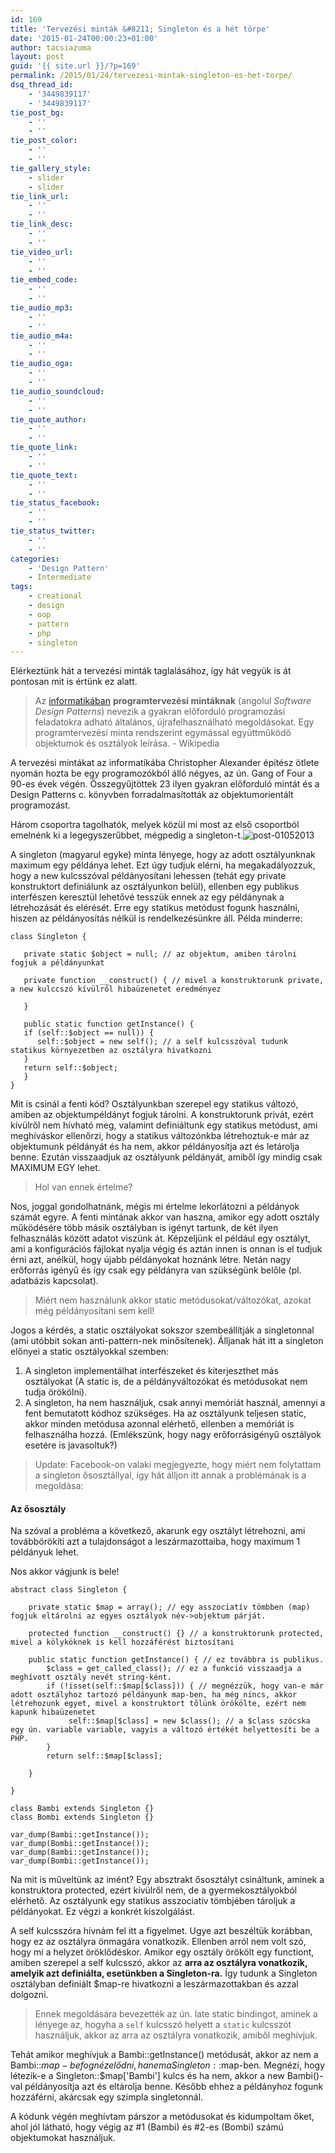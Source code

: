 ```yaml
---
id: 169
title: 'Tervezési minták &#8211; Singleton és a hét törpe'
date: '2015-01-24T00:00:23+01:00'
author: tacsiazuma
layout: post
guid: '{{ site.url }}/?p=169'
permalink: /2015/01/24/tervezesi-mintak-singleton-es-het-torpe/
dsq_thread_id:
    - '3449839117'
    - '3449839117'
tie_post_bg:
    - ''
    - ''
tie_post_color:
    - ''
    - ''
tie_gallery_style:
    - slider
    - slider
tie_link_url:
    - ''
    - ''
tie_link_desc:
    - ''
    - ''
tie_video_url:
    - ''
    - ''
tie_embed_code:
    - ''
    - ''
tie_audio_mp3:
    - ''
    - ''
tie_audio_m4a:
    - ''
    - ''
tie_audio_oga:
    - ''
    - ''
tie_audio_soundcloud:
    - ''
    - ''
tie_quote_author:
    - ''
    - ''
tie_quote_link:
    - ''
    - ''
tie_quote_text:
    - ''
    - ''
tie_status_facebook:
    - ''
    - ''
tie_status_twitter:
    - ''
    - ''
categories:
    - 'Design Pattern'
    - Intermediate
tags:
    - creational
    - design
    - oop
    - pattern
    - php
    - singleton
---
```


Elérkeztünk hát a tervezési minták taglalásához, így hát vegyük is át pontosan mit is értünk ez alatt.

> Az [informatikában](http://hu.wikipedia.org/wiki/Informatika "Informatika") **programtervezési mintáknak** (angolul *Software Design Patterns*) nevezik a gyakran előforduló programozási feladatokra adható általános, újrafelhasználható megoldásokat. Egy programtervezési minta rendszerint egymással együttműködő objektumok és osztályok leírása. - Wikipedia

A tervezési mintákat az informatikába Christopher Alexander építész ötlete nyomán hozta be egy programozókból álló négyes, az ún. Gang of Four a 90-es évek végén. Összegyűjtöttek 23 ilyen gyakran előforduló mintát és a Design Patterns c. könyvben forradalmasították az objektumorientált programozást.

Három csoportra tagolhatók, melyek közül mi most az első csoportból emelnénk ki a legegyszerűbbet, mégpedig a singleton-t.![post-01052013](assets/uploads/2015/01/post-01052013-300x300.jpg)

A singleton (magyarul egyke) minta lényege, hogy az adott osztályunknak maximum egy példánya lehet. Ezt úgy tudjuk elérni, ha megakadályozzuk, hogy a new kulcsszóval példányosítani lehessen (tehát egy private konstruktort definiálunk az osztályunkon belül), ellenben egy publikus interfészen keresztül lehetővé tesszük ennek az egy példánynak a létrehozását és elérését. Erre egy statikus metódust fogunk használni, hiszen az példányosítás nélkül is rendelkezésünkre áll. Példa minderre:

```
class Singleton {
      
   private static $object = null; // az objektum, amiben tárolni fogjuk a példányunkat 

   private function __construct() { // mivel a konstruktorunk private, a new kulccszó kívülről hibaüzenetet eredményez

   }

   public static function getInstance() {   
   if (self::$object == null)) { 
      self::$object = new self(); // a self kulcsszóval tudunk statikus környezetben az osztályra hivatkozni
   }
   return self::$object;   
   }
}
```

Mit is csinál a fenti kód? Osztályunkban szerepel egy statikus változó, amiben az objektumpéldányt fogjuk tárolni. A konstruktorunk privát, ezért kívülről nem hívható meg, valamint definiáltunk egy statikus metódust, ami meghíváskor ellenőrzi, hogy a statikus változónkba létrehoztuk-e már az objektumunk példányát és ha nem, akkor példányosítja azt és letárolja benne. Ezután visszaadjuk az osztályunk példányát, amiből így mindig csak MAXIMUM EGY lehet.

> Hol van ennek értelme?

Nos, joggal gondolhatnánk, mégis mi értelme lekorlátozni a példányok számát egyre. A fenti mintának akkor van haszna, amikor egy adott osztály működésére több másik osztályban is igényt tartunk, de két ilyen felhasználás között adatot viszünk át. Képzeljünk el például egy osztályt, ami a konfigurációs fájlokat nyalja végig és aztán innen is onnan is el tudjuk érni azt, anélkül, hogy újabb példányokat hoznánk létre. Netán nagy erőforrás igényű és így csak egy példányra van szükségünk belőle (pl. adatbázis kapcsolat).

> Miért nem használunk akkor static metódusokat/változókat, azokat még példányosítani sem kell!

Jogos a kérdés, a static osztályokat sokszor szembeállítják a singletonnal (ami utóbbit sokan anti-pattern-nek minősítenek). Álljanak hát itt a singleton előnyei a static osztályokkal szemben:

1. A singleton implementálhat interfészeket és kiterjeszthet más osztályokat (A static is, de a példányváltozókat és metódusokat nem tudja örökölni).
2. A singleton, ha nem használjuk, csak annyi memóriát használ, amennyi a fent bemutatott kódhoz szükséges. Ha az osztályunk teljesen static, akkor minden metódusa azonnal elérhető, ellenben a memóriát is felhasználha hozzá. (Emlékszünk, hogy nagy erőforrásigényű osztályok esetére is javasoltuk?)

> Update: Facebook-on valaki megjegyezte, hogy miért nem folytattam a singleton ősosztállyal, így hát álljon itt annak a problémának is a megoldása:

#### Az ősosztály

Na szóval a probléma a következő, akarunk egy osztályt létrehozni, ami továbbörökíti azt a tulajdonságot a leszármazottaiba, hogy maximum 1 példányuk lehet.

Nos akkor vágjunk is bele!

```
abstract class Singleton {

    private static $map = array(); // egy asszociatív tömbben (map) fogjuk eltárolni az egyes osztályok név->objektum párját.
 
    protected function __construct() {} // a konstruktorunk protected, mivel a kölyköknek is kell hozzáférést biztosítani

    public static function getInstance() { // ez továbbra is publikus.
        $class = get_called_class(); // ez a funkció visszaadja a meghívott osztály nevét string-ként.
        if (!isset(self::$map[$class])) { // megnézzük, hogy van-e már adott osztályhoz tartozó példányunk map-ben, ha még nincs, akkor létrehozunk egyet, mivel a konstruktort tőlünk örökölte, ezért nem kapunk hibaüzenetet
             self::$map[$class] = new $class(); // a $class szócska egy ún. variable variable, vagyis a változó értékét helyettesíti be a PHP.
        }
        return self::$map[$class];

    }

}

class Bambi extends Singleton {}
class Bombi extends Singleton {}

var_dump(Bambi::getInstance());
var_dump(Bombi::getInstance());
var_dump(Bambi::getInstance());
var_dump(Bombi::getInstance());
```

Na mit is műveltünk az imént? Egy absztrakt ősosztályt csináltunk, aminek a konstruktora protected, ezért kívülről nem, de a gyermekosztályokból elérhető. Az osztályunk egy statikus asszociatív tömbjében tároljuk a példányokat. Ez végzi a konkrét kiszolgálást.

A self kulcsszóra hívnám fel itt a figyelmet. Ugye azt beszéltük korábban, hogy ez az osztályra önmagára vonatkozik. Ellenben arról nem volt szó, hogy mi a helyzet öröklődéskor. Amikor egy osztály örökölt egy functiont, amiben szerepel a self kulcsszó, akkor az **arra az osztályra vonatkozik, amelyik azt definiálta, esetünkben a Singleton-ra.** Így tudunk a Singleton osztályban definiált $map-re hivatkozni a leszármazottakban és azzal dolgozni.

> Ennek megoldására bevezették az ún. late static bindingot, aminek a lényege az, hogyha a `self` kulcsszó helyett a `static` kulcsszót használjuk, akkor az arra az osztályra vonatkozik, amiből meghívjuk.

Tehát amikor meghívjuk a Bambi::getInstance() metódusát, akkor az nem a Bambi::$map-be fog nézelődni, hanem a Singleton::$map-ben. Megnézi, hogy létezik-e a Singleton::$map\['Bambi'\] kulcs és ha nem, akkor a new Bambi()-val példányosítja azt és eltárolja benne. Később ehhez a példányhoz fogunk hozzáférni, akárcsak egy szimpla singletonnál.

A kódunk végén meghívtam párszor a metódusokat és kidumpoltam őket, ahol jól látható, hogy végig az #1 (Bambi) és #2-es (Bombi) számú objektumokat használjuk.
